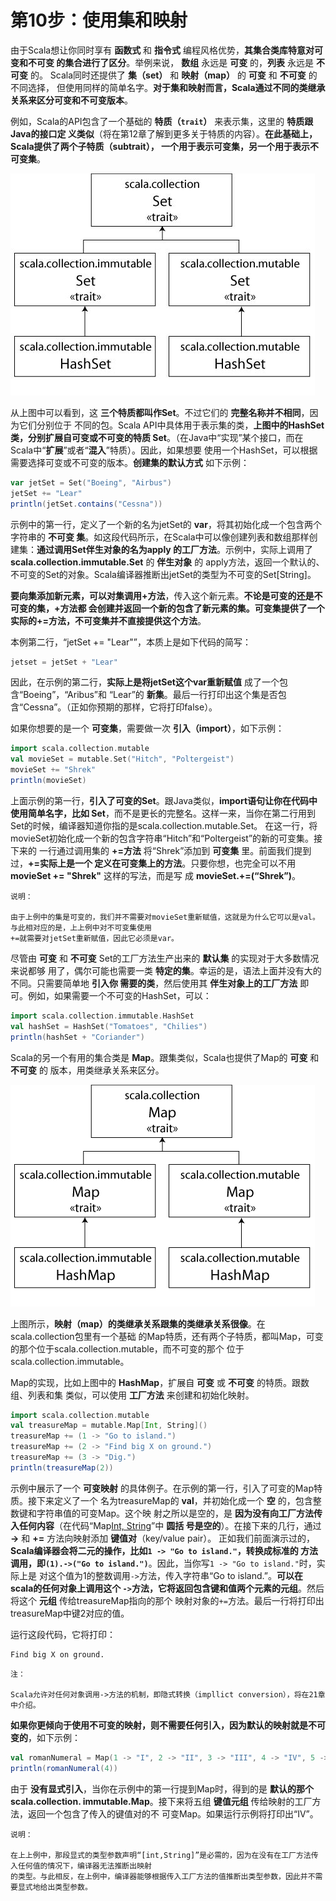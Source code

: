 第10步：使用集和映射
================================================================================
由于Scala想让你同时享有 **函数式** 和 **指令式** 编程风格优势，**其集合类库特意对可变和不可变
的集合进行了区分**。举例来说， **数组** 永远是 **可变** 的，**列表** 永远是 **不可变** 的。
Scala同时还提供了 **集（set）** 和 **映射（map）** 的 **可变** 和 **不可变** 的不同选择，
但使用同样的简单名字。**对于集和映射而言，Scala通过不同的类继承关系来区分可变和不可变版本**。

例如，Scala的API包含了一个基础的 **特质（`trait`）** 来表示集，这里的 **特质跟Java的接口定
义类似**（将在第12章了解到更多关于特质的内容）。**在此基础上，Scala提供了两个子特质（subtrait），
一个用于表示可变集，另一个用于表示不可变集**。

![Scala集的类继承关系](img/1.jpeg)

从上图中可以看到，这 **三个特质都叫作Set**。不过它们的 **完整名称并不相同**，因为它们分别位于
不同的包。Scala API中具体用于表示集的类，**上图中的HashSet类，分别扩展自可变或不可变的特质
Set**。（在Java中“实现”某个接口，而在Scala中“**扩展**”或者“**混入**”特质）。因此，如果想要
使用一个HashSet，可以根据需要选择可变或不可变的版本。**创建集的默认方式** 如下示例：
```scala
var jetSet = Set("Boeing", "Airbus")
jetSet += "Lear"
println(jetSet.contains("Cessna"))
```
示例中的第一行，定义了一个新的名为jetSet的 **var**，将其初始化成一个包含两个字符串的 **不可变
集**。如这段代码所示，在Scala中可以像创建列表和数组那样创建集：**通过调用Set伴生对象的名为apply
的工厂方法**。示例中，实际上调用了 **scala.collection.immutable.Set** 的 **伴生对象** 的
apply方法，返回一个默认的、不可变的Set的对象。Scala编译器推断出jetSet的类型为不可变的Set[String]。

**要向集添加新元素，可以对集调用+方法**，传入这个新元素。**不论是可变的还是不可变的集，+方法都
会创建并返回一个新的包含了新元素的集。可变集提供了一个实际的+=方法，不可变集并不直接提供这个方法**。

本例第二行，“jetSet += "Lear"”，本质上是如下代码的简写：
```scala
jetset = jetSet + "Lear"
```
因此，在示例的第二行，**实际上是将jetSet这个var重新赋值** 成了一个包含“Boeing”，“Aribus”和
“Lear”的 **新集**。最后一行打印出这个集是否包含“Cessna”。（正如你预期的那样，它将打印false）。

如果你想要的是一个 **可变集**，需要做一次 **引入（import）**，如下示例：
```scala
import scala.collection.mutable
val movieSet = mutable.Set("Hitch", "Poltergeist")
movieSet += "Shrek"
println(movieSet)
```
上面示例的第一行，**引入了可变的Set**。跟Java类似，**import语句让你在代码中使用简单名字，比如
Set**，而不是更长的完整名。这样一来，当你在第二行用到Set的时候，编译器知道你指的是scala.collection.mutable.Set。
在这一行，将movieSet初始化成一个新的包含字符串“Hitch”和“Poltergeist”的新的可变集。接下来的
一行通过调用集的 **+=方法** 将“Shrek”添加到 **可变集** 里。前面我们提到过，**+=实际上是一个
定义在可变集上的方法**。只要你想，也完全可以不用 **movieSet += "Shrek"** 这样的写法，而是写
成 **movieSet.+=(“Shrek”)**。
```
说明：

由于上例中的集是可变的，我们并不需要对movieSet重新赋值，这就是为什么它可以是val。与此相对应的是，上上例中对不可变集使用
+=就需要对jetSet重新赋值，因此它必须是var。
```
尽管由 **可变** 和 **不可变** Set的工厂方法生产出来的 **默认集** 的实现对于大多数情况来说都够
用了，偶尔可能也需要一类 **特定的集**。幸运的是，语法上面并没有大的不同。只需要简单地 **引入你
需要的类**，然后使用其 **伴生对象上的工厂方法** 即可。例如，如果需要一个不可变的HashSet，可以：
```scala
import scala.collection.immutable.HashSet
val hashSet = HashSet("Tomatoes", "Chilies")
println(hashSet + "Coriander")
```

Scala的另一个有用的集合类是 **Map**。跟集类似，Scala也提供了Map的 **可变** 和 **不可变** 的
版本，用类继承关系来区分。

![Scala映射的类继承关系](img/2.gif)

上图所示，**映射（map）的类继承关系跟集的类继承关系很像**。在scala.collection包里有一个基础
的Map特质，还有两个子特质，都叫Map，可变的那个位于scala.collection.mutable，而不可变的那个
位于scala.collection.immutable。

Map的实现，比如上图中的 **HashMap**，扩展自 **可变** 或 **不可变** 的特质。跟数组、列表和集
类似，可以使用 **工厂方法** 来创建和初始化映射。
```scala
import scala.collection.mutable
val treasureMap = mutable.Map[Int, String]()
treasureMap += (1 -> "Go to island.")
treasureMap += (2 -> "Find big X on ground.")
treasureMap += (3 -> "Dig.")
println(treasureMap(2))
```
示例中展示了一个 **可变映射** 的具体例子。在示例的第一行，引入了可变的Map特质。接下来定义了一个
名为treasureMap的 **val**，并初始化成一个 **空** 的，包含整数键和字符串值的可变Map。这个映
射之所以是空的，是 **因为没有向工厂方法传入任何内容**（在代码“Map[Int, String]()”中 **圆括
号是空的**）。在接下来的几行，通过 **->** 和 **+=** 方法向映射添加 **键值对**（key/value pair）。
正如我们前面演示过的，**Scala编译器会将二元的操作，比如`1 -> "Go to island."`，转换成标准的
方法调用，即`(1).->("Go to island.")`**。因此，当你写`1 -> "Go to island."`时，实际上是
对这个值为1的整数调用`->`方法，传入字符串“Go to island.”。**可以在scala的任何对象上调用这个
`->`方法，它将返回包含键和值两个元素的元组**。然后将这个 **元组** 传给treasureMap指向的那个
映射对象的`+=`方法。最后一行将打印出treasureMap中键2对应的值。

运行这段代码，它将打印：
```
Find big X on ground.
```
```
注：

Scala允许对任何对象调用->方法的机制，即隐式转换（impllict conversion），将在21章中介绍。
```
**如果你更倾向于使用不可变的映射，则不需要任何引入，因为默认的映射就是不可变的**，如下示例：
```scala
val romanNumeral = Map(1 -> "I", 2 -> "II", 3 -> "III", 4 -> "IV", 5 -> "V")
println(romanNumeral(4))
```
由于 **没有显式引入**，当你在示例中的第一行提到Map时，得到的是 **默认的那个scala.collection.
immutable.Map**。接下来将五组 **键值元组** 传给映射的工厂方法，返回一个包含了传入的键值对的不
可变Map。如果运行示例将打印出“IV”。
```
说明：

在上上例中，那段显式的类型参数声明“[int,String]”是必需的，因为在没有在工厂方法传入任何值的情况下，编译器无法推断出映射
的类型。与此相反，在上例中，编译器能够根据传入工厂方法的值推断出类型参数，因此并不需要显式地给出类型参数。
```
